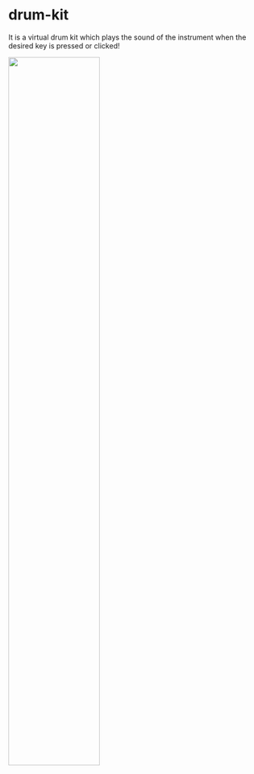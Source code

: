 # drum-kit

It is a virtual drum kit which plays the sound of the instrument when the desired key is pressed or clicked!

<a><img width = 60% height = 60% src="vids/drum-kit.mp4"/></a>
